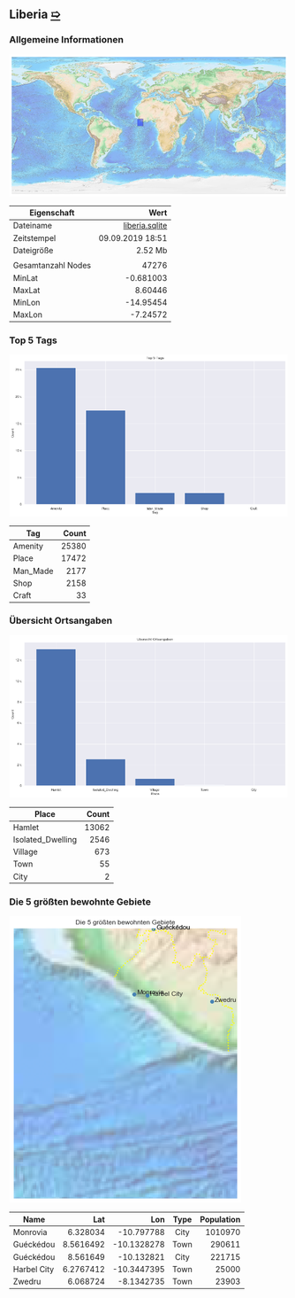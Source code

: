 ## Liberia [&#10159;](liberia.sqlite)

### Allgemeine Informationen

![Overview](./Images/liberia_overview.png)

|Eigenschaft|Wert|
|-|-:|
Dateiname|[liberia.sqlite](liberia.sqlite)|
Zeitstempel|09.09.2019 18:51|
Dateigr&ouml;&szlig;e|2.52 Mb|
|||
Gesamtanzahl Nodes|47276|
|MinLat|-0.681003|
|MaxLat|8.60446|
|MinLon|-14.95454|
|MaxLon|-7.24572|

### Top 5 Tags

![Tags](./Images/liberia_tags.png)

|Tag|Count|
|-|-:|
|Amenity|25380|
|Place|17472|
|Man_Made|2177|
|Shop|2158|
|Craft|33|

### &Uuml;bersicht Ortsangaben

![Places](./Images/liberia_places.png)

|Place|Count|
|-|-:|
|Hamlet|13062|
|Isolated_Dwelling|2546|
|Village|673|
|Town|55|
|City|2|

### Die 5 gr&ouml;&szlig;ten bewohnte Gebiete

![Places](./Images/liberia_topplaces.png)

|Name|Lat|Lon|Type|Population|
|----|--:|--:|:--:|---------:|
|Monrovia|6.328034|-10.797788|City|1010970|
|Guéckédou|8.5616492|-10.1328278|Town|290611|
|Guéckédou|8.561649|-10.132821|City|221715|
|Harbel City|6.2767412|-10.3447395|Town|25000|
|Zwedru|6.068724|-8.1342735|Town|23903|
